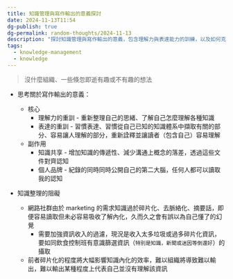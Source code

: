 ```yaml
---
title: 知識管理與寫作輸出的意義探討
date: 2024-11-13T11:54
dg-publish: true
dg-permalink: random-thoughts/2024-11-13
description: "探討知識管理與寫作輸出的意義，包含理解力與表達能力的訓練，以及如何克服網路時代資訊碎片化帶來的知識整理挑戰"
tags:
  - knowledge-management
  - knowledge
---
```

> 沒什麼組織、一些倏忽即逝有趣或不有趣的想法

- 思考關於寫作輸出的意義：
  - 核心
    - 理解力的重訓 - 重新整理自己的思緒、了解自己怎麼理解各種知識
    - 表達的重訓 - 習慣表達、習慣從自己已知的知識體系中擷取有關的部分、容易讓人理解的部分，重新詮釋並讓讀者（包含自己）容易理解
  - 副作用
    - 知識共享 - 增加知識的傳遞性、減少溝通上概念的落差，透過這些文件對齊認知
    - 個人品牌 - 紀錄的同時同時公開自己的第二大腦，任何人都可以讀取我的認知

- 知識整理的阻礙
  - 網路社群由於 marketing 的需求知識過於碎片化、去脈絡化、摘要話，即便容易讀取但未必容易吸收了解內化，久而久之會有誤以為自己懂了的幻覺
    - 需要加強資訊收入的過濾，現況是收入太多垃圾或過多碎片化資訊，要如同飲食控制班有意識篩選資訊（`特別是知識，新聞或迷因等倒還好`）的攝取
  - 前者碎片化的程度將大幅影響知識內化的效率，難以組織將導致難以輸出，難以輸出某種程度上代表自己並沒有理解該資訊

